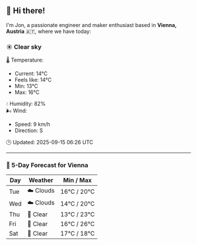 ## 👋 Hi there!

I'm Jon, a passionate engineer and maker enthusiast based in **Vienna, Austria** 🇦🇹, where we have today:

### ☀️ Clear sky 

🌡️ Temperature: 
* Current: 14°C
* Feels like: 14°C
* Min: 13°C 
* Max: 16°C  

💧 Humidity: 82%  
🌬️ Wind: 
* Speed: 9 km/h 
* Direction: S  

🕒 Updated: 2025-09-15 06:26 UTC

---

### 📅 5-Day Forecast for Vienna

| Day | Weather | Min / Max |
|-----|---------|------------|
| Tue | ☁️ Clouds | 16°C / 20°C |
| Wed | ☁️ Clouds | 14°C / 20°C |
| Thu | 🌙 Clear | 13°C / 23°C |
| Fri | 🌙 Clear | 16°C / 26°C |
| Sat | 🌙 Clear | 17°C / 18°C |
